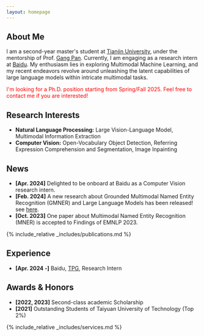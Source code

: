 ```yaml
---
layout: homepage
---
```


## About Me

I am a second-year master's student at [Tianjin University](https://www.tju.edu.cn/english/index.htm), under the mentorship of Prof. [Gang Pan](https://gpantju.github.io/index/). Currently, I am engaging as a research intern at [Baidu](https://www.paddlepaddle.org.cn/). My enthusiasm lies in exploring Multimodal Machine Learning, and my recent endeavors revolve around unleashing the latent capabilities of large language models within intricate multimodal tasks.

<span style="color:red;">I'm looking for a Ph.D. position starting from Spring/Fall 2025. Feel free to contact me if you are interested!</span>

## Research Interests

- **Natural Language Processing:** Large Vision-Language Model, Multimodal Information Extraction
- **Computer Vision:** Open-Vocabulary Object Detection, Referring Expression Comprehension and Segmentation, Image Inpainting

## News

- **[Apr. 2024]** Delighted to be onboard at Baidu as a Computer Vision research intern.
- **[Feb. 2024]** A new research about Grounded Multimodal Named Entity Recognition (GMNER) and Large Language Models has been released! see [here](https://arxiv.org/abs/2402.09989).
- **[Oct. 2023]** One paper about Multimodal Named Entity Recognition (MNER) is accepted to Findings of EMNLP 2023.

{% include_relative _includes/publications.md %}

## Experience

- **[Apr. 2024 -]** Baidu, [TPG](https://www.paddlepaddle.org.cn/), Research Intern

## Awards & Honors

- **[2022, 2023]** Second-class academic Scholarship
- **[2021]** Outstanding Students of Taiyuan University of Technology (Top 2%)


{% include_relative _includes/services.md %}
